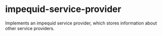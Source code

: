 # impequid-service-provider
Implements an impequid service provider, which stores information about other service providers.
